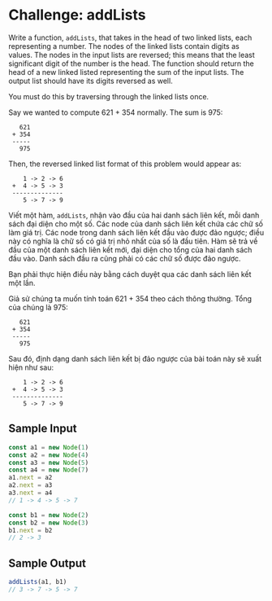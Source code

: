# Challenge: addLists

Write a function, `addLists`, that takes in the head of two linked lists, each representing a number. The nodes of the linked lists contain digits as values. The nodes in the input lists are reversed; this means that the least significant digit of the number is the head. The function should return the head of a new linked listed representing the sum of the input lists. The output list should have its digits reversed as well.

You must do this by traversing through the linked lists once.

Say we wanted to compute 621 + 354 normally. The sum is 975:

```
   621
 + 354
 -----
   975
```

Then, the reversed linked list format of this problem would appear as:

```
    1 -> 2 -> 6
 +  4 -> 5 -> 3
 --------------
    5 -> 7 -> 9
```

Viết một hàm, `addLists`, nhận vào đầu của hai danh sách liên kết, mỗi danh sách đại diện cho một số. Các node của danh sách liên kết chứa các chữ số làm giá trị. Các node trong danh sách liên kết đầu vào được đảo ngược; điều này có nghĩa là chữ số có giá trị nhỏ nhất của số là đầu tiên. Hàm sẽ trả về đầu của một danh sách liên kết mới, đại diện cho tổng của hai danh sách đầu vào. Danh sách đầu ra cũng phải có các chữ số được đảo ngược.

Bạn phải thực hiện điều này bằng cách duyệt qua các danh sách liên kết một lần.

Giả sử chúng ta muốn tính toán 621 + 354 theo cách thông thường. Tổng của chúng là 975:

```
   621
 + 354
 -----
   975
```

Sau đó, định dạng danh sách liên kết bị đảo ngược của bài toán này sẽ xuất hiện như sau:

```
    1 -> 2 -> 6
 +  4 -> 5 -> 3
 --------------
    5 -> 7 -> 9
```

## Sample Input

```js
const a1 = new Node(1)
const a2 = new Node(4)
const a3 = new Node(5)
const a4 = new Node(7)
a1.next = a2
a2.next = a3
a3.next = a4
// 1 -> 4 -> 5 -> 7

const b1 = new Node(2)
const b2 = new Node(3)
b1.next = b2
// 2 -> 3
```

## Sample Output

```js
addLists(a1, b1)
// 3 -> 7 -> 5 -> 7
```
